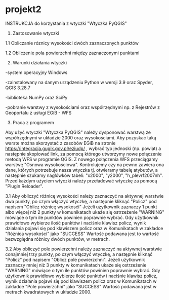 # projekt2
INSTRUKCJA do korzystania z wtyczki "Wtyczka PyQGIS"

1. Zastosowanie wtyczki

1.1 Obliczanie róznicy wysokości dwóch zaznaczonych punktów

1.2 Obliczenie pola powierzchni między zaznaczonymi punktami

2. Warunki działania wtyczki

-system operacyjny Windows

-zainstalowany na danym urządzeniu Python w wersji 3.9 oraz Spyder, QGIS 3.28.7

-biblioteka NumPy oraz SciPy

-pobranie warstwy z wysokościami oraz współrzędnymi np. z Rejestrów z Geoportalu z usługi EGiB - WFS

3. Praca z programem

Aby użyć wtyczki "Wtyczka PyQGIS" należy dysponować warstwą ze współrzędnymi w układzie 2000 oraz wysokościami. Aby pozyskać taką warste można skorzystać z zasobów EGiB na
stronie https://integracja.gugik.gov.pl/eziudp/ , wybrać typ jednoski (np. powiat) a następnie skopiować link, za pomocą którego utworzymy nowe połączenie metodą WFS w programie QGIS.
Z nowego połączenia WFS przeciągamy warstwę "Osnowa wysokościowa". Kontrolujemy czy na pewno zawiera ona dane, których potrzebuje nasza wtyczka tj. otwieramy tabelę atybutów, 
a następnie szukamy nagłówków tabeli: "x2000", "y2000", "h_plevrf2007nh". 
Przed każdym użyciem wtyczki należy przeładować wtyczkę za pomocą "Plugin Reloader". 

3.1 Aby obliczyć różnicę wysokości należy zaznaczyć na aktywnej warstwie dwa punkty, po czym włączyć wtyczkę, a następnie kliknąć "Policz" pod napisem "Oblicz różnicę wysokosći"
Jeżeli użytkownik zaznaczy 1 punkt albo więcej niż 2 punkty w komunikatach ukaże się ostrzeżenie "WARNING" mówiące o tym ile punktów powinien poprawnie wybrać.
Gdy użytkownik prawidłowo wybierze ilość punktów i naciśnie klawisz policz, wynik działania pojawi się pod klawiszem policz oraz w Komunikatach w zakładce "Różnica wysokości" jako "SUCCESS"
Wartość podawana jest to wartość bezwzględna różnicy dwóch punktów, w metrach.

3.2 Aby obliczyć  pole powierzchni należy zaznaczyć na aktywnej warstwie conajmniej trzy punkty, po czym włączyć wtyczkę, a następnie kliknąć "Policz" 
pod napisem "Oblicz pole powierzchni".
Jeżeli użytkownik zaznaczy mniej niż 3 punkty w komunikatach ukaże się ostrzeżenie "WARNING" mówiące o tym ile punktów powinien poprawnie wybrać.
Gdy użytkownik prawidłowo wybierze ilość punktów i naciśnie klawisz policz, wynik działania pojawi się pod klawiszem policz oraz w Komunikatach w zakładce "Pole powierzchni" jako "SUCCESS"
Wartość podawana jest w metrach kwadratowych w układzie 2000.
